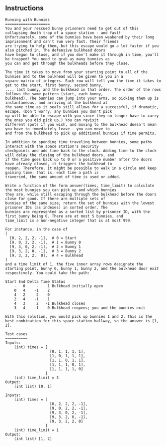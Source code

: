 ## Instructions
	Running with Bunnies
	====================
	You and your rescued bunny prisoners need to get out of this collapsing death trap of a space station - and fast! 
	Unfortunately, some of the bunnies have been weakened by their long imprisonment and can't run very fast. Their friends 
	are trying to help them, but this escape would go a lot faster if you also pitched in. The defensive bulkhead doors 
	have begun to close, and if you don't make it through in time, you'll be trapped! You need to grab as many bunnies as 
	you can and get through the bulkheads before they close. 
	
	The time it takes to move from your starting point to all of the bunnies and to the bulkhead will be given to you in a 
	square matrix of integers. Each row will tell you the time it takes to get to the start, first bunny, second bunny, 
	..., last bunny, and the bulkhead in that order. The order of the rows follows the same pattern (start, each bunny, 
	bulkhead). The bunnies can jump into your arms, so picking them up is instantaneous, and arriving at the bulkhead at 
	the same time as it seals still allows for a successful, if dramatic, escape. (Don't worry, any bunnies you don't pick 
	up will be able to escape with you since they no longer have to carry the ones you did pick up.) You can revisit 
	different spots if you wish, and moving to the bulkhead doesn't mean you have to immediately leave - you can move to 
	and from the bulkhead to pick up additional bunnies if time permits.
	
	In addition to spending time traveling between bunnies, some paths interact with the space station's security 
	checkpoints and add time back to the clock. Adding time to the clock will delay the closing of the bulkhead doors, and 
	if the time goes back up to 0 or a positive number after the doors have already closed, it triggers the bulkhead to 
	reopen. Therefore, it might be possible to walk in a circle and keep gaining time: that is, each time a path is 
	traversed, the same amount of time is used or added.
	
	Write a function of the form answer(times, time_limit) to calculate the most bunnies you can pick up and which bunnies 
	they are, while still escaping through the bulkhead before the doors close for good. If there are multiple sets of 
	bunnies of the same size, return the set of bunnies with the lowest prisoner IDs (as indexes) in sorted order. The 
	bunnies are represented as a sorted list by prisoner ID, with the first bunny being 0. There are at most 5 bunnies, and 
	time_limit is a non-negative integer that is at most 999.

	For instance, in the case of
	[
	  [0, 2, 2, 2, -1],  # 0 = Start
	  [9, 0, 2, 2, -1],  # 1 = Bunny 0
	  [9, 3, 0, 2, -1],  # 2 = Bunny 1
	  [9, 3, 2, 0, -1],  # 3 = Bunny 2
	  [9, 3, 2, 2,  0],  # 4 = Bulkhead
	]
	and a time limit of 1, the five inner array rows designate the starting point, bunny 0, bunny 1, bunny 2, and the bulkhead door exit respectively. You could take the path:

	Start End Delta Time Status
		-   0     -    1 Bulkhead initially open
		0   4    -1    2
		4   2     2    0
		2   4    -1    1
		4   3     2   -1 Bulkhead closes
		3   4    -1    0 Bulkhead reopens; you and the bunnies exit

	With this solution, you would pick up bunnies 1 and 2. This is the best combination for this space station hallway, so the answer is [1, 2].
	
	Test cases
	==========
	Inputs:
		(int) times = [
						[0, 1, 1, 1, 1], 
						[1, 0, 1, 1, 1], 
						[1, 1, 0, 1, 1], 
						[1, 1, 1, 0, 1], 
						[1, 1, 1, 1, 0]
					  ]
		(int) time_limit = 3
	Output:
		(int list) [0, 1]

	Inputs:
		(int) times = [
						[0, 2, 2, 2, -1], 
						[9, 0, 2, 2, -1], 
						[9, 3, 0, 2, -1], 
						[9, 3, 2, 0, -1], 
						[9, 3, 2, 2, 0]
					  ]
		(int) time_limit = 1
	Output:
		(int list) [1, 2]
